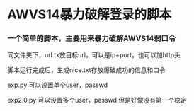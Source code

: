 # AWVS14暴力破解登录的脚本

### 一个简单的脚本，主要用来暴力破解AWVS14弱口令



同文件夹下，url.tx放目标url，可以是ip+port，也可以加http头

脚本运行完成后，生成nice.txt存放爆破成功的信息和口令 



exp.py 可以设置单个user，passwd

exp2.0.py 可以设置多个user，passwd 但是好像没有第一个稳定